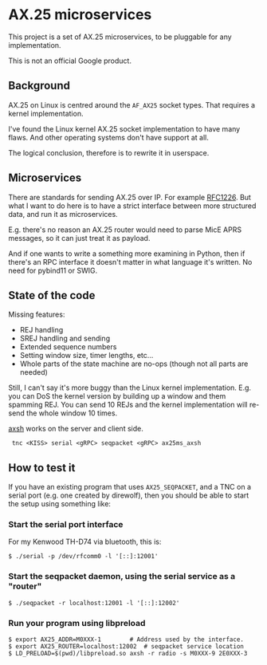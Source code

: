 # AX.25 microservices

This project is a set of AX.25 microservices, to be pluggable for any
implementation.

This is not an official Google product.

## Background

AX.25 on Linux is centred around the `AF_AX25` socket types. That requires a kernel implementation.

I've found the Linux kernel AX.25 socket implementation to have many flaws.
And other operating systems don't have support at all.

The logical conclusion, therefore is to rewrite it in userspace.

## Microservices

There are standards for sending AX.25 over IP. For example [RFC1226][rfc1226]. But
what I want to do here is to have a strict interface between more structured data, and
run it as microservices.

E.g. there's no reason an AX.25 router would need to parse MicE APRS messages, so
it can just treat it as payload.

And if one wants to write a something more examining in Python, then if there's
an RPC interface it doesn't matter in what language it's written. No need for
pybind11 or SWIG.

## State of the code

Missing features:

* REJ handling
* SREJ handling and sending
* Extended sequence numbers
* Setting window size, timer lengths, etc…
* Whole parts of the state machine are no-ops (though not all parts are needed)

Still, I can't say it's more buggy than the Linux kernel
implementation. E.g. you can DoS the kernel version by building up a
window and them spamming REJ. You can send 10 REJs and the kernel
implementation will re-send the whole window 10 times.

[axsh][axsh] works on the server and client side.

```
 tnc <KISS> serial <gRPC> seqpacket <gRPC> ax25ms_axsh
```

## How to test it

If you have an existing program that uses `AX25_SEQPACKET`, and a TNC on a serial
port (e.g. one created by direwolf), then you should be able to start the setup using
something like:

### Start the serial port interface

For my Kenwood TH-D74 via bluetooth, this is:

```
$ ./serial -p /dev/rfcomm0 -l '[::]:12001'
```

### Start the seqpacket daemon, using the serial service as a "router"

```
$ ./seqpacket -r localhost:12001 -l '[::]:12002'
```

### Run your program using libpreload

```
$ export AX25_ADDR=M0XXX-1        # Address used by the interface.
$ export AX25_ROUTER=localhost:12002  # seqpacket service location
$ LD_PRELOAD=$(pwd)/libpreload.so axsh -r radio -s M0XXX-9 2E0XXX-3
```


[rfc1226]: https://datatracker.ietf.org/doc/html/rfc1226
[axsh]: https://github.com/ThomasHabets/radiostuff/tree/master/ax25/axsh
